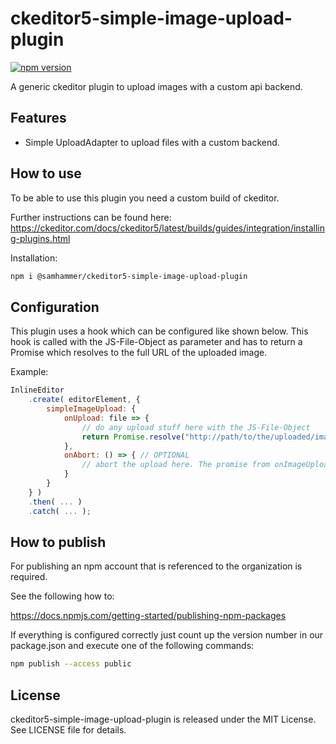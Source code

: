 

# ckeditor5-simple-image-upload-plugin

[![npm version](https://badge.fury.io/js/%40samhammer%2Fckeditor5-simple-image-upload-plugin.svg)](https://www.npmjs.com/package/@samhammer/ckeditor5-simple-image-upload-plugin)

A generic ckeditor plugin to upload images with a custom api backend.

## Features

 - Simple UploadAdapter to upload files with a custom backend.

## How to use
To be able to use this plugin you need a custom build of ckeditor.

Further instructions can be found here:
https://ckeditor.com/docs/ckeditor5/latest/builds/guides/integration/installing-plugins.html

Installation:

```bash
npm i @samhammer/ckeditor5-simple-image-upload-plugin
```

## Configuration

This plugin uses a hook which can be configured like shown below. This hook is called with the JS-File-Object as parameter and has to return a Promise which
resolves to the full URL of the uploaded image.

Example:

```js
InlineEditor
	.create( editorElement, {
        simpleImageUpload: {
            onUpload: file => {
                // do any upload stuff here with the JS-File-Object
                return Promise.resolve("http://path/to/the/uploaded/image.jpg");
            },
            onAbort: () => { // OPTIONAL
                // abort the upload here. The promise from onImageUpload should be rejected after that.
            }
        }
	} )
	.then( ... )
	.catch( ... );
```


## How to publish

For publishing an npm account that is referenced to the organization is required.

See the following how to:

https://docs.npmjs.com/getting-started/publishing-npm-packages

If everything is configured correctly just count up the version number in our package.json and execute one of the following commands:

```bash
npm publish --access public
```

## License

ckeditor5-simple-image-upload-plugin is released under the MIT License. See LICENSE file for details.
